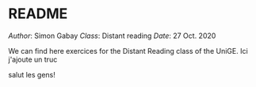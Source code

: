 # README
_Author_: Simon Gabay
_Class_: Distant reading
_Date_: 27 Oct. 2020

We can find here exercices for the Distant Reading class of the UniGE.
Ici j'ajoute un truc

salut les gens! 